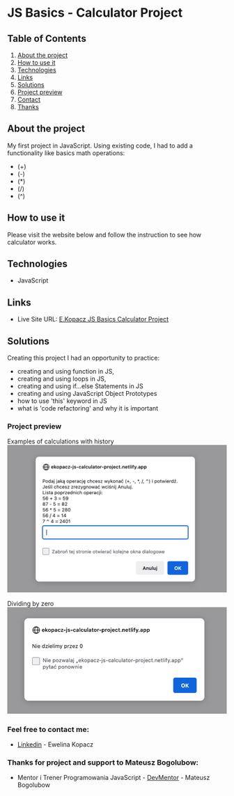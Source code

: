 # JS Basics - Calculator Project

## Table of Contents
1. [About the project](#about-the-project)
2. [How to use it](#how-to-use-it)
3. [Technologies](#technologies)
4. [Links](#links)
5. [Solutions](#solutions)
6. [Project preview](#project-preview)
7. [Contact](#feel-free-to-contact-me)
8. [Thanks](#thanks-for-project-and-support-to-Mateusz-Bogolubow)

## About the project
My first project in JavaScript. Using existing code, I had to add a functionality like basics math operations:
* (+)
* (-)
* (*)
* (/)
* (^)

## How to use it
Please visit the website below and follow the instruction to see how calculator works.

## Technologies
* JavaScript

## Links
* Live Site URL: [E.Kopacz JS Basics Calculator Project](https://ekopacz-js-calculator-project.netlify.app)

## Solutions
Creating this project I had an opportunity to practice: 
* creating and using function in JS,
* creating and using loops in JS,
* creating and using if…else Statements in JS 
* creating and using JavaScript Object Prototypes
* how to use 'this' keyword in JS
* what is  'code refactoring' and why it is important

### Project preview
Examples of calculations with history
![Project-preview](./assets/preview/screen1.png)

Dividing by zero
![Project-preview](./assets/preview/screen2.png)

### Feel free to contact me:
* [Linkedin](https://www.linkedin.com/in/ewelina-kopacz-929559100/) - Ewelina Kopacz

### Thanks for project and support to Mateusz Bogolubow:
* Mentor i Trener Programowania JavaScript - [DevMentor](https://devmentor.pl/) - Mateusz Bogolubow
